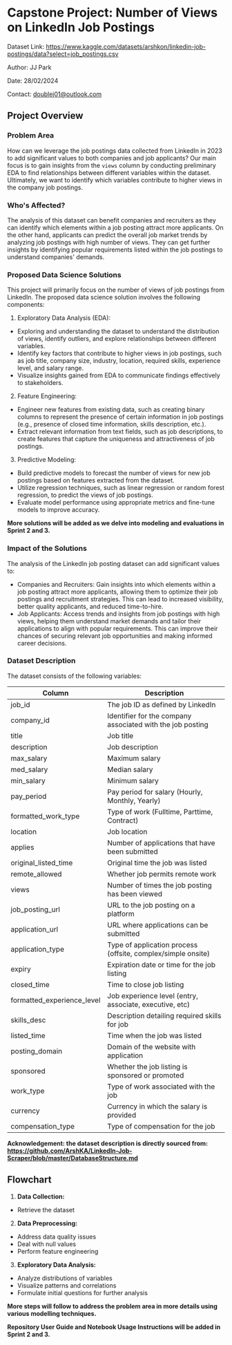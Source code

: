 # Capstone Project: Number of Views on LinkedIn Job Postings

Dataset Link: https://www.kaggle.com/datasets/arshkon/linkedin-job-postings/data?select=job_postings.csv

Author: JJ Park

Date: 28/02/2024

Contact: doublej01@outlook.com

## Project Overview

### Problem Area
How can we leverage the job postings data collected from LinkedIn in 2023 to add significant values to both companies and job applicants? Our main focus is to gain insights from the `views` column by conducting preliminary EDA to find relationships between different variables within the dataset. Ultimately, we want to identify which variables contribute to higher views in the company job postings.

### Who's Affected?
The analysis of this dataset can benefit companies and recruiters as they can identify which elements within a job posting attract more applicants. On the other hand, applicants can predict the overall job market trends by analyzing job postings with high number of views. They can get further insights by identifying popular requirements listed within the job postings to understand companies' demands.

### Proposed Data Science Solutions
This project will primarily focus on the number of views of job postings from LinkedIn. The proposed data science solution involves the following components:

1. Exploratory Data Analysis (EDA): 
- Exploring and understanding the dataset to understand the distribution of views, identify outliers, and explore relationships between different variables.
- Identify key factors that contribute to higher views in job postings, such as job title, company size, industry, location, required skills, experience level, and salary range.
- Visualize insights gained from EDA to communicate findings effectively to stakeholders.

2. Feature Engineering:
- Engineer new features from existing data, such as creating binary columns to represent the presence of certain information in job postings (e.g., presence of closed time information, skills description, etc.).
- Extract relevant information from text fields, such as job descriptions, to create features that capture the uniqueness and attractiveness of job postings.

3. Predictive Modeling:
- Build predictive models to forecast the number of views for new job postings based on features extracted from the dataset.
- Utilize regression techniques, such as linear regression or random forest regression, to predict the views of job postings.
- Evaluate model performance using appropriate metrics and fine-tune models to improve accuracy.

**More solutions will be added as we delve into modeling and evaluations in Sprint 2 and 3.**

### Impact of the Solutions
The analysis of the LinkedIn job posting dataset can add significant values to:

- Companies and Recruiters: Gain insights into which elements within a job posting attract more applicants, allowing them to optimize their job postings and recruitment strategies. This can lead to increased visibility, better quality applicants, and reduced time-to-hire.
- Job Applicants: Access trends and insights from job postings with high views, helping them understand market demands and tailor their applications to align with popular requirements. This can improve their chances of securing relevant job opportunities and making informed career decisions.

### Dataset Description
The dataset consists of the following variables:

| Column | Description |
| --- | --- |
| job_id | The job ID as defined by LinkedIn |
| company_id | Identifier for the company associated with the job posting |
| title | Job title |
| description | Job description |
| max_salary | Maximum salary |
| med_salary | Median salary |
| min_salary | Minimum salary |
| pay_period | Pay period for salary (Hourly, Monthly, Yearly) |
| formatted_work_type | Type of work (Fulltime, Parttime, Contract) |
| location | Job location |
| applies | Number of applications that have been submitted |
| original_listed_time | Original time the job was listed |
| remote_allowed | Whether job permits remote work |
| views | Number of times the job posting has been viewed |
| job_posting_url | URL to the job posting on a platform |
| application_url | URL where applications can be submitted |
| application_type | Type of application process (offsite, complex/simple onsite) |
| expiry | Expiration date or time for the job listing |
| closed_time | Time to close job listing |
| formatted_experience_level | Job experience level (entry, associate, executive, etc) |
| skills_desc | Description detailing required skills for job |
| listed_time | Time when the job was listed |
| posting_domain | Domain of the website with application |
| sponsored | Whether the job listing is sponsored or promoted |
| work_type | Type of work associated with the job |
| currency | Currency in which the salary is provided |
| compensation_type | Type of compensation for the job | 

**Acknowledgement: the dataset description is directly sourced from: https://github.com/ArshKA/LinkedIn-Job-Scraper/blob/master/DatabaseStructure.md**

## Flowchart
1. **Data Collection:** 
- Retrieve the dataset

2. **Data Preprocessing:**
- Address data quality issues
- Deal with null values
- Perform feature engineering

3. **Exploratory Data Analysis:**
- Analyze distributions of variables
- Visualize patterns and correlations 
- Formulate initial questions for further analysis

**More steps will follow to address the problem area in more details using various modelling techniques.**

**Repository User Guide and Notebook Usage Instructions will be added in Sprint 2 and 3.**